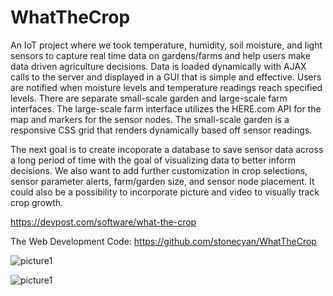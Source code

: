 # WhatTheCrop
An IoT project where we took temperature, humidity, soil moisture, and light sensors to capture real time data on gardens/farms and help users make data driven agriculture decisions. Data is loaded dynamically with AJAX calls to the server and displayed in a GUI that is simple and effective. Users are notified when moisture levels and temperature readings reach specified levels. There are separate small-scale garden and large-scale farm interfaces. The large-scale farm interface utilizes the HERE.com API for the map and markers for the sensor nodes. The small-scale garden is a responsive CSS grid that renders dynamically based off sensor readings.

The next goal is to create incoporate a database to save sensor data across a long period of time with the goal of visualizing data to better inform decisions. We also want to add further customization in crop selections, sensor parameter alerts, farm/garden size, and sensor node placement. It could also be a possibility to incorporate picture and video to visually track crop growth.  

https://devpost.com/software/what-the-crop

The Web Development Code: https://github.com/stonecyan/WhatTheCrop

![picture1](https://user-images.githubusercontent.com/15716059/48079219-ebbc0500-e1b8-11e8-887e-e7a4984c14aa.png)

![picture1](https://user-images.githubusercontent.com/15716059/48079357-30e03700-e1b9-11e8-81d9-0383d53c86b2.png)

